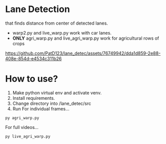 # Lane Detection 
that finds distance from center of detected lanes.
- warp2.py and live_warp.py work with car lanes.
- **ONLY** agri_warp.py and live_agri_warp.py work for agricultural rows of crops

https://github.com/PatD123/lane_detec/assets/76749942/dda1d859-2e88-408e-854d-e4534c311b26

# How to use?
1. Make python virtual env and activate venv.
2. Install requirements.
3. Change directory into /lane_detec/src
4. Run
For individual frames...
```
py agri_warp.py
```
For full videos...
```
py live_agri_warp.py
```